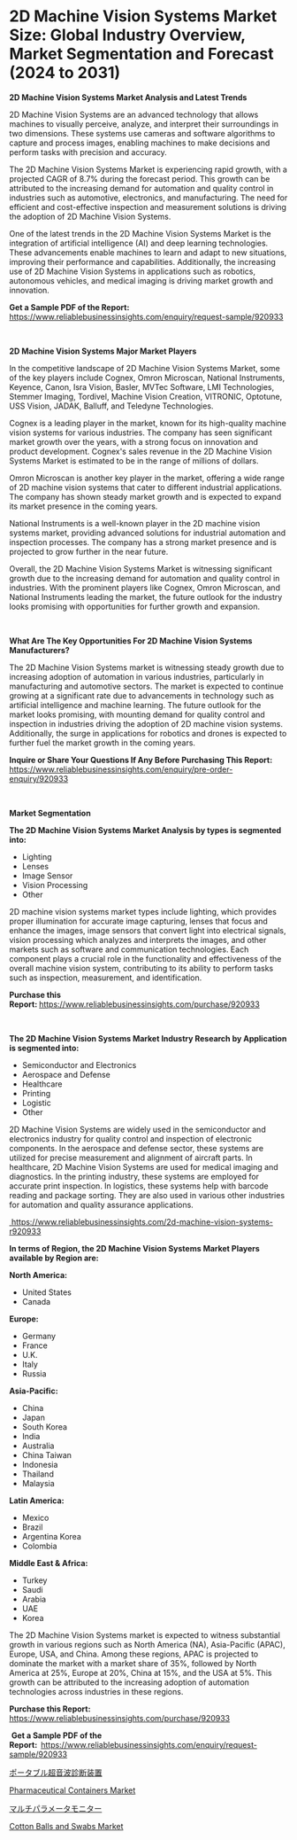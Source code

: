 <p><h1>2D Machine Vision Systems Market Size: Global Industry Overview, Market Segmentation and Forecast (2024 to 2031)</h1></p><p><strong>2D Machine Vision Systems Market Analysis and Latest Trends</strong></p>
<p><p>2D Machine Vision Systems are an advanced technology that allows machines to visually perceive, analyze, and interpret their surroundings in two dimensions. These systems use cameras and software algorithms to capture and process images, enabling machines to make decisions and perform tasks with precision and accuracy.</p><p>The 2D Machine Vision Systems Market is experiencing rapid growth, with a projected CAGR of 8.7% during the forecast period. This growth can be attributed to the increasing demand for automation and quality control in industries such as automotive, electronics, and manufacturing. The need for efficient and cost-effective inspection and measurement solutions is driving the adoption of 2D Machine Vision Systems.</p><p>One of the latest trends in the 2D Machine Vision Systems Market is the integration of artificial intelligence (AI) and deep learning technologies. These advancements enable machines to learn and adapt to new situations, improving their performance and capabilities. Additionally, the increasing use of 2D Machine Vision Systems in applications such as robotics, autonomous vehicles, and medical imaging is driving market growth and innovation.</p></p>
<p><strong>Get a Sample PDF of the Report:&nbsp;</strong> <a href="https://www.reliablebusinessinsights.com/enquiry/request-sample/920933">https://www.reliablebusinessinsights.com/enquiry/request-sample/920933</a></p>
<p>&nbsp;</p>
<p><strong>2D Machine Vision Systems Major Market Players</strong></p>
<p><p>In the competitive landscape of 2D Machine Vision Systems Market, some of the key players include Cognex, Omron Microscan, National Instruments, Keyence, Canon, Isra Vision, Basler, MVTec Software, LMI Technologies, Stemmer Imaging, Tordivel, Machine Vision Creation, VITRONIC, Optotune, USS Vision, JADAK, Balluff, and Teledyne Technologies.</p><p>Cognex is a leading player in the market, known for its high-quality machine vision systems for various industries. The company has seen significant market growth over the years, with a strong focus on innovation and product development. Cognex's sales revenue in the 2D Machine Vision Systems Market is estimated to be in the range of millions of dollars.</p><p>Omron Microscan is another key player in the market, offering a wide range of 2D machine vision systems that cater to different industrial applications. The company has shown steady market growth and is expected to expand its market presence in the coming years.</p><p>National Instruments is a well-known player in the 2D machine vision systems market, providing advanced solutions for industrial automation and inspection processes. The company has a strong market presence and is projected to grow further in the near future.</p><p>Overall, the 2D Machine Vision Systems Market is witnessing significant growth due to the increasing demand for automation and quality control in industries. With the prominent players like Cognex, Omron Microscan, and National Instruments leading the market, the future outlook for the industry looks promising with opportunities for further growth and expansion.</p></p>
<p>&nbsp;</p>
<p><strong>What Are The Key Opportunities For 2D Machine Vision Systems Manufacturers?</strong></p>
<p><p>The 2D Machine Vision Systems market is witnessing steady growth due to increasing adoption of automation in various industries, particularly in manufacturing and automotive sectors. The market is expected to continue growing at a significant rate due to advancements in technology such as artificial intelligence and machine learning. The future outlook for the market looks promising, with mounting demand for quality control and inspection in industries driving the adoption of 2D machine vision systems. Additionally, the surge in applications for robotics and drones is expected to further fuel the market growth in the coming years.</p></p>
<p><strong>Inquire or Share Your Questions If Any Before Purchasing This Report:</strong> <a href="https://www.reliablebusinessinsights.com/enquiry/pre-order-enquiry/920933">https://www.reliablebusinessinsights.com/enquiry/pre-order-enquiry/920933</a></p>
<p>&nbsp;</p>
<p><strong>Market Segmentation</strong></p>
<p><strong>The 2D Machine Vision Systems Market Analysis by types is segmented into:</strong></p>
<p><ul><li>Lighting</li><li>Lenses</li><li>Image Sensor</li><li>Vision Processing</li><li>Other</li></ul></p>
<p><p>2D machine vision systems market types include lighting, which provides proper illumination for accurate image capturing, lenses that focus and enhance the images, image sensors that convert light into electrical signals, vision processing which analyzes and interprets the images, and other markets such as software and communication technologies. Each component plays a crucial role in the functionality and effectiveness of the overall machine vision system, contributing to its ability to perform tasks such as inspection, measurement, and identification.</p></p>
<p><strong>Purchase this Report:&nbsp;</strong><a href="https://www.reliablebusinessinsights.com/purchase/920933">https://www.reliablebusinessinsights.com/purchase/920933</a></p>
<p>&nbsp;</p>
<p><strong>The 2D Machine Vision Systems Market Industry Research by Application is segmented into:</strong></p>
<p><ul><li>Semiconductor and Electronics</li><li>Aerospace and Defense</li><li>Healthcare</li><li>Printing</li><li>Logistic</li><li>Other</li></ul></p>
<p><p>2D Machine Vision Systems are widely used in the semiconductor and electronics industry for quality control and inspection of electronic components. In the aerospace and defense sector, these systems are utilized for precise measurement and alignment of aircraft parts. In healthcare, 2D Machine Vision Systems are used for medical imaging and diagnostics. In the printing industry, these systems are employed for accurate print inspection. In logistics, these systems help with barcode reading and package sorting. They are also used in various other industries for automation and quality assurance applications.</p></p>
<p><a href="https://www.reliablebusinessinsights.com/2d-machine-vision-systems-r920933">&nbsp;https://www.reliablebusinessinsights.com/2d-machine-vision-systems-r920933</a></p>
<p><strong>In terms of Region, the 2D Machine Vision Systems Market Players available by Region are:</strong></p>
<p>
    <p> <strong> North America: </strong>
        <ul>
            <li>United States</li>
            <li>Canada</li>
        </ul>
        </p> 
    <p> <strong> Europe: </strong>
        <ul>
            <li>Germany</li>
            <li>France</li>
            <li>U.K.</li>
            <li>Italy</li>
            <li>Russia</li>
        </ul>
        </p> 
    <p> <strong> Asia-Pacific: </strong>
        <ul>
            <li>China</li>
            <li>Japan</li>
            <li>South Korea</li>
            <li>India</li>
            <li>Australia</li>
            <li>China Taiwan</li>
            <li>Indonesia</li>
            <li>Thailand</li>
            <li>Malaysia</li>
        </ul>
        </p> 
    <p> <strong> Latin America: </strong>
        <ul>
            <li>Mexico</li>
            <li>Brazil</li>
            <li>Argentina Korea</li>
            <li>Colombia</li>
        </ul>
        </p> 
    <p> <strong> Middle East & Africa: </strong>
        <ul>
            <li>Turkey</li>
            <li>Saudi</li>
            <li>Arabia</li>
            <li>UAE</li>
            <li>Korea</li>
        </ul>
    </p>
    </p>
<p><p>The 2D Machine Vision Systems market is expected to witness substantial growth in various regions such as North America (NA), Asia-Pacific (APAC), Europe, USA, and China. Among these regions, APAC is projected to dominate the market with a market share of 35%, followed by North America at 25%, Europe at 20%, China at 15%, and the USA at 5%. This growth can be attributed to the increasing adoption of automation technologies across industries in these regions.</p></p>
<p><strong>Purchase this Report: </strong><a href="https://www.reliablebusinessinsights.com/purchase/920933">https://www.reliablebusinessinsights.com/purchase/920933</a></p>
<p>&nbsp;<strong>Get a Sample PDF of the Report:&nbsp;&nbsp;</strong><a href="https://www.reliablebusinessinsights.com/enquiry/request-sample/920933">https://www.reliablebusinessinsights.com/enquiry/request-sample/920933</a></p>
<p><strong></strong></p>
<p><p><a href="https://github.com/dawson566/Market-Research-Report-List-2/blob/main/6024262173591.md">ポータブル超音波診断装置</a></p><p><a href="https://github.com/caominhtri712020/Market-Research-Report-List-1/blob/main/pharmaceutical-containers-market.md">Pharmaceutical Containers Market</a></p><p><a href="https://github.com/DeonBoer2023/Market-Research-Report-List-2/blob/main/5289006173592.md">マルチパラメータモニター</a></p><p><a href="https://github.com/RichRobinson5/Market-Research-Report-List-5/blob/main/cotton-balls-and-swabs-market.md">Cotton Balls and Swabs Market</a></p></p>